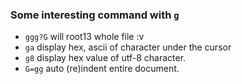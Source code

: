 ### Some interesting command with ```g```
* ```ggg?G``` will root13 whole file :v
* ```ga``` display hex, ascii of character under the cursor
* ```g8``` display hex value of utf-8 character.
* ```G=gg``` auto (re)indent entire document.
